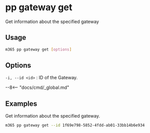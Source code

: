 # pp gateway get

Get information about the specified gateway

## Usage

```sh
m365 pp gateway get [options]
```

## Options

`-i, --id <id>`
: ID of the Gateway.

--8<-- "docs/cmd/_global.md"

## Examples

Get information about the specified gateway.

```sh
m365 pp gateway get --id 1f69e798-5852-4fdd-ab01-33bb14b6e934
```
